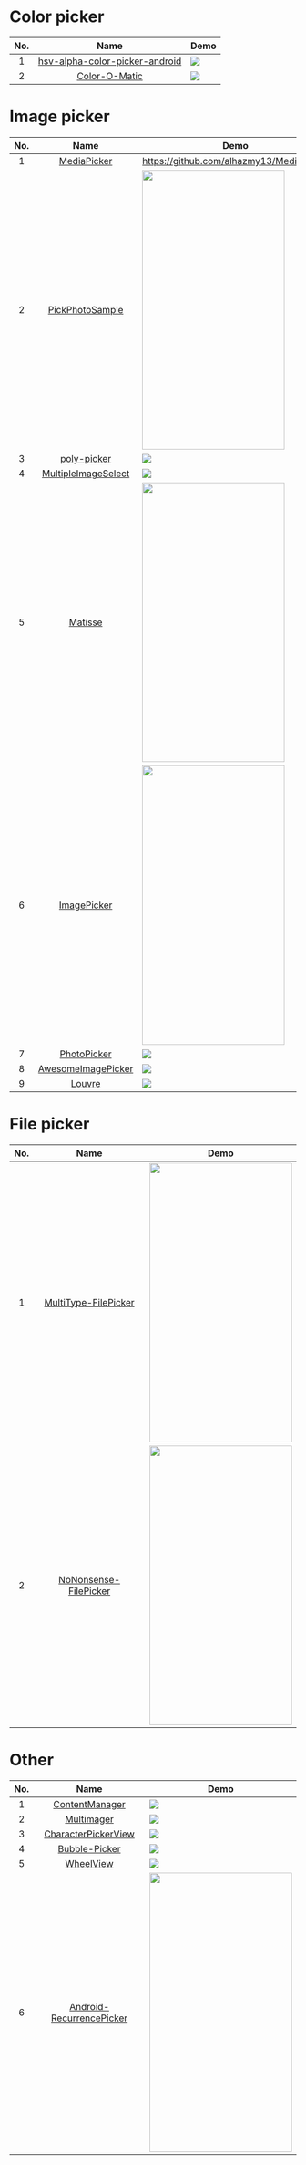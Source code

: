 Color picker
======================
No. | Name | Demo
:---: | :---: | ---
1| [hsv-alpha-color-picker-android](https://github.com/martin-stone/hsv-alpha-color-picker-android) | ![](https://github.com/martin-stone/hsv-alpha-color-picker-android/raw/master/docs/portrait.png)
2| [Color-O-Matic](https://github.com/GrenderG/Color-O-Matic) | ![](https://raw.githubusercontent.com/GrenderG/Color-O-Matic/master/art/scr3.png)

Image picker
======================
No. | Name | Demo
:---: | :---: | ---
1| [MediaPicker](https://github.com/alhazmy13/MediaPicker) | https://github.com/alhazmy13/MediaPicker
2| [PickPhotoSample](https://github.com/Werb/PickPhotoSample) | <img src="https://github.com/Werb/PickPhotoSample/raw/master/screenshots/new_home.png" width="250" height="490">
3| [poly-picker](https://github.com/jaydeepw/poly-picker) | ![](https://github.com/jaydeepw/poly-picker/raw/develop/pp-animation.gif)
4| [MultipleImageSelect](https://github.com/darsh2/MultipleImageSelect) | ![](https://github.com/darsh2/MultipleImageSelect/raw/master/screenshots/mis.gif)
5| [Matisse](https://github.com/zhihu/Matisse) | <img src="https://raw.githubusercontent.com/zhihu/Matisse/master/image/screenshot_zhihu.png" width="250" height="490">
6| [ImagePicker](https://github.com/jeasonlzy/ImagePicker) | <img src="https://github.com/jeasonlzy/Screenshots/raw/master/ImagePicker/demo2.gif" width="250" height="490">
7| [PhotoPicker](https://github.com/donglua/PhotoPicker) | ![](https://camo.githubusercontent.com/d250513e87edf279ef8a4df874f46613216a063e/687474703a2f2f7777322e73696e61696d672e636e2f6c617267652f3565396138316462677731657472613631726e72396a3230367a3063653379752e6a7067)
8| [AwesomeImagePicker](https://github.com/myinnos/AwesomeImagePicker) | ![](https://camo.githubusercontent.com/45ab9aa0ae283294e359f96f210e96b07c13be7d/68747470733a2f2f7331392e706f7374696d672e6f72672f34656869626f7a7a372f496d6167655f5069636b65725f6578616d706c655f332e706e67)
9| [Louvre](https://github.com/andremion/Louvre) | ![](https://raw.githubusercontent.com/andremion/Louvre/master/art/sample.gif)

File picker
======================
No. | Name | Demo
:---: | :---: | ---
1| [MultiType-FilePicker](https://github.com/fishwjy/MultiType-FilePicker) | <img src="https://github.com/fishwjy/MultiType-FilePicker/raw/master/pic/pick_img.gif" width="250" height="490">
2| [NoNonsense-FilePicker](https://github.com/spacecowboy/NoNonsense-FilePicker) | <img src="https://github.com/spacecowboy/NoNonsense-FilePicker/raw/master/screenshots/Nexus6-picker-dark.png?raw=true" width="250" height="490">

Other
======================
No. | Name | Demo
:---: | :---: | ---
1| [ContentManager](https://github.com/stfalcon-studio/ContentManager) | ![](https://github.com/stfalcon-studio/ContentManager)
2| [Multimager](https://github.com/vansikrishna/Multimager) | ![](https://github.com/vansikrishna/Multimager/raw/master/screenshots/3%20-%20small.png)
3| [CharacterPickerView](https://github.com/ImKarl/CharacterPickerView) | ![](https://github.com/ImKarl/CharacterPickerView/raw/master/Screenshot/Screenshot_2015-11-13-154813.gif)
4| [Bubble-Picker](https://github.com/igalata/Bubble-Picker) | ![](https://github.com/igalata/Bubble-Picker/raw/develop/shot.gif)
5| [WheelView](https://github.com/LukeDeighton/WheelView) | ![](https://github.com/LukeDeighton/WheelView/raw/master/Graphics/bottom_wheel.gif)
6| [Android-RecurrencePicker](https://github.com/Shusshu/Android-RecurrencePicker) | <img src="https://github.com/Shusshu/Android-RecurrencePicker/raw/master/screenshots/recurrence-picker.png" width="250" height="490">
